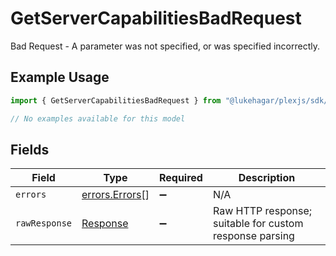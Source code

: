 # GetServerCapabilitiesBadRequest

Bad Request - A parameter was not specified, or was specified incorrectly.

## Example Usage

```typescript
import { GetServerCapabilitiesBadRequest } from "@lukehagar/plexjs/sdk/models/errors";

// No examples available for this model
```

## Fields

| Field                                                                 | Type                                                                  | Required                                                              | Description                                                           |
| --------------------------------------------------------------------- | --------------------------------------------------------------------- | --------------------------------------------------------------------- | --------------------------------------------------------------------- |
| `errors`                                                              | [errors.Errors](../../../sdk/models/errors/errors.md)[]               | :heavy_minus_sign:                                                    | N/A                                                                   |
| `rawResponse`                                                         | [Response](https://developer.mozilla.org/en-US/docs/Web/API/Response) | :heavy_minus_sign:                                                    | Raw HTTP response; suitable for custom response parsing               |